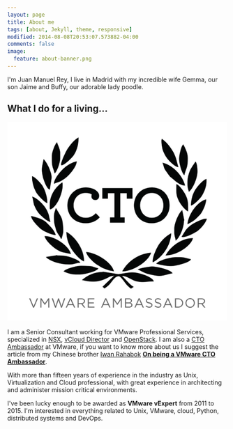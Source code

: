 ```yaml
---
layout: page
title: About me
tags: [about, Jekyll, theme, responsive]
modified: 2014-08-08T20:53:07.573882-04:00
comments: false
image:
  feature: about-banner.png
---
```


I'm Juan Manuel Rey, I live in Madrid with my incredible wife Gemma, our son Jaime and Buffy, our adorable lady poodle.

## What I do for a living...

[![](/images/radio_cto_v6.png)]({{site.url}}/images/radio_cto_v6.png)

I am a Senior Consultant working for VMware Professional Services, specialized in [NSX](https://www.vmware.com/products/nsx), [vCloud Director](https://www.vmware.com/products/vcloud-director) and [OpenStack](http://www.openstack.org). I am also a [CTO Ambassador](http://blogs.vmware.com/cto/author/ctoambassadors/) at VMware, if you want to know more about us I suggest the article from my Chinese brother [Iwan Rahabok](https://twitter.com/e1_ang) [**On being a VMware CTO Ambassador**](http://virtual-red-dot.info/on-being-a-vmware-cto-ambassador/).

With more than fifteen years of experience in the industry as Unix, Virtualization and Cloud professional, with great experience in architecting and administer mission critical environments.

I've been lucky enough to be awarded as **VMware vExpert** from 2011 to 2015. I'm interested in everything related to Unix, VMware, cloud, Python, distributed systems and DevOps.
